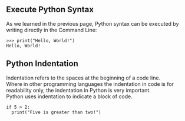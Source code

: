 ## Execute Python Syntax

As we learned in the previous page, Python syntax can be executed by writing directly in the Command Line:

```
>>> print("Hello, World!")
Hello, World!

```


## Python Indentation

Indentation refers to the spaces at the beginning of a code line.
<br>
Where in other programming languages the indentation in code is for readability only, the indentation in Python is very important.
<br>
Python uses indentation to indicate a block of code.

```
if 5 > 2:
  print("Five is greater than two!")
  
```